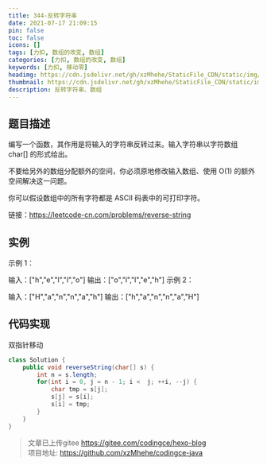 ```yaml
---
title: 344-反转字符串
date: 2021-07-17 21:09:15
pin: false
toc: false
icons: []
tags: [力扣, 数组的改变, 数组]
categories: [力扣, 数组的改变, 数组]
keywords: [力扣, 移动零]
headimg: https://cdn.jsdelivr.net/gh/xzMhehe/StaticFile_CDN/static/img/20210717215600.png
thumbnail: https://cdn.jsdelivr.net/gh/xzMhehe/StaticFile_CDN/static/img/20210717215600.png
description: 反转字符串、数组
---
```

## 题目描述
编写一个函数，其作用是将输入的字符串反转过来。输入字符串以字符数组 char[] 的形式给出。

不要给另外的数组分配额外的空间，你必须原地修改输入数组、使用 O(1) 的额外空间解决这一问题。

你可以假设数组中的所有字符都是 ASCII 码表中的可打印字符。

链接：https://leetcode-cn.com/problems/reverse-string

## 实例
示例 1：

输入：["h","e","l","l","o"]
输出：["o","l","l","e","h"]
示例 2：

输入：["H","a","n","n","a","h"]
输出：["h","a","n","n","a","H"]


## 代码实现
双指针移动
```java
class Solution {
    public void reverseString(char[] s) {
        int n = s.length;
        for(int i = 0, j = n - 1; i <  j; ++i, --j) {
            char tmp = s[j];
            s[j] = s[i];
            s[i] = tmp;
        }
    }
}
```


>文章已上传gitee https://gitee.com/codingce/hexo-blog   
>项目地址: https://github.com/xzMhehe/codingce-java
